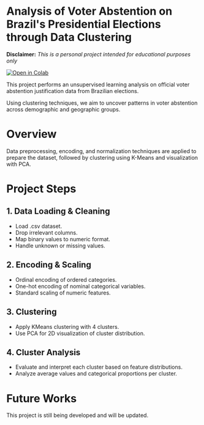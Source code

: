 # **Analysis of Voter Abstention on Brazil's Presidential Elections through Data Clustering**

**Disclaimer:** _This is a personal project intended for educational purposes only_


[![Open in Colab](https://colab.research.google.com/assets/colab-badge.svg)](https://colab.research.google.com/github/heitornolla/voter-absention-clustering/blob/main/jupyter-notebook/notebook.ipynb)

This project performs an unsupervised learning analysis on official voter abstention justification data from Brazilian elections. 

Using clustering techniques, we aim to uncover patterns in voter abstention across demographic and geographic groups.

# Overview

Data preprocessing, encoding, and normalization techniques are applied to prepare the dataset, followed by clustering using K-Means and visualization with PCA. 

# Project Steps

## 1. **Data Loading & Cleaning**
   - Load .csv dataset.
   - Drop irrelevant columns.
   - Map binary values to numeric format.
   - Handle unknown or missing values.

## 2. **Encoding & Scaling**
   - Ordinal encoding of ordered categories.
   - One-hot encoding of nominal categorical variables.
   - Standard scaling of numeric features.

## 3. **Clustering**
   - Apply KMeans clustering with 4 clusters.
   - Use PCA for 2D visualization of cluster distribution.

## 4. **Cluster Analysis**
   - Evaluate and interpret each cluster based on feature distributions.
   - Analyze average values and categorical proportions per cluster.


# **Future Works**

This project is still being developed and will be updated.
